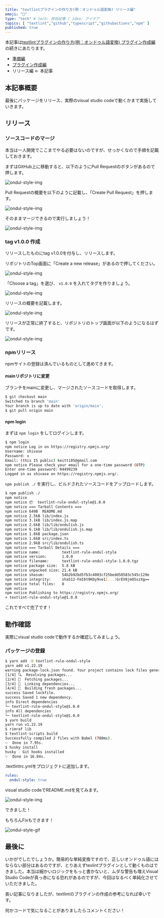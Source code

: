 ```yaml
---
title: "textlintプラグインの作り方(例：オンドゥル語変換) リリース編"
emoji: "🦁"
type: "tech" # tech: 技術記事 / idea: アイデア
topics: [ "textlint","github","typescript","githubactions","npm" ]
published: true
---
```


本記事は[textlintプラグインの作り方(例：オンドゥル語変換) プラグイン作成編](https://zenn.dev/shivase/articles/007-how-to-create-new-textlint-plugin-2)の続きにあたります。

* [準備編](ttps://zenn.dev/shivase/articles/006-how-to-create-new-textlint-plugin-1)
* [プラグイン作成編](ttps://zenn.dev/shivase/articles/007-how-to-create-new-textlint-plugin-2)
* リリース編 ← 本記事

## 本記事概要

最後にパッケージをリリース、実際のvisual studio codeで動くかまで実施していきます。

## リリース

### ソースコードのマージ

本当は一人開発でここまでやる必要はないのですが、せっかくなので手順を記載しておきます。

まずはGitHub上に移動すると、以下のようにPull Requestのボタンがあるので押します。

![ondul-style-img](/images/008/ondul-01.png)

Pull Requestの概要を以下のように記載し、「Create Pull Request」を押します。

![ondul-style-img](/images/008/ondul-02.png)

そのままマージできるので実行しましょう！

![ondul-style-img](/images/008/ondul-03.png)

### tag v1.0.0 作成

リリースしたものにtag v1.0.0を付与し、リリースします。

リポジトリのTop画面に「Create a new release」があるので押してください。

![ondul-style-img](/images/008/ondul-04.png)

「Choose a tag」を選び、 `v1.0.0` を入れてタグを作りましょう。

![ondul-style-img](/images/008/ondul-05.png)

リリースの概要を記載します。

![ondul-style-img](/images/008/ondul-06.png)

リリースが正常に終了すると、リポジトリのトップ画面が以下のようになるはずです。

![ondul-style-img](/images/008/ondul-07.png)

### npmリリース

npmサイトの登録は済んでいるものとして進めてきます。

#### mainリポジトリに変更

ブランチをmainに変更し、マージされたソースコードを取得します。

```bash
$ git checkout main
Switched to branch 'main'
Your branch is up to date with 'origin/main'.
$ git pull origin main
```

#### npm login

まずは `npm login` をしてログインします。

```bash
$ npm login
npm notice Log in on https://registry.npmjs.org/
Username: shivase
Password: x
Email: (this IS public) keitti05@gmail.com
npm notice Please check your email for a one-time password (OTP)
Enter one-time password: 04499239
Logged in as shivase on https://registry.npmjs.org/.
```

`npm publish ./` を実行し、ビルドされたソースコードをアップロードします。

```bash
$ npm publish ./
npm notice
npm notice 📦  textlint-rule-ondul-style@1.0.0
npm notice === Tarball Contents ===
npm notice 649B  README.md
npm notice 2.5kB lib/index.js
npm notice 3.1kB lib/index.js.map
npm notice 2.6kB lib/lib/ondulish.js
npm notice 6.1kB lib/lib/ondulish.js.map
npm notice 1.8kB package.json
npm notice 1.6kB src/index.ts
npm notice 2.9kB src/lib/ondulish.ts
npm notice === Tarball Details ===
npm notice name:          textlint-rule-ondul-style
npm notice version:       1.0.0
npm notice filename:      textlint-rule-ondul-style-1.0.0.tgz
npm notice package size:  5.8 kB
npm notice unpacked size: 21.4 kB
npm notice shasum:        54b2b92bd5fb3c4003cf25bedd58583c545c129e
npm notice integrity:     sha512-FmI6t9KOy9ve1[...]GrEV8jmOSszXg==
npm notice total files:   8
npm notice
npm notice Publishing to https://registry.npmjs.org/
+ textlint-rule-ondul-style@1.0.0
```

これですべて完了です！

## 動作確認

実際にvisual studio codeで動作するか確認してみましょう。

### パッケージの登録

```bash
$ yarn add -D textlint-rule-ondul-style
yarn add v1.22.19
warning package-lock.json found. Your project contains lock files generated by tools other than Yarn. It is advised not to mix package managers in order to avoid resolution inconsistencies caused by unsynchronized lock files. To clear this warning, remove package-lock.json.
[1/4] 🔍  Resolving packages...
[2/4] 🚚  Fetching packages...
[3/4] 🔗  Linking dependencies...
[4/4] 🔨  Building fresh packages...
success Saved lockfile.
success Saved 1 new dependency.
info Direct dependencies
└─ textlint-rule-ondul-style@1.0.0
info All dependencies
└─ textlint-rule-ondul-style@1.0.0
$ yarn build
yarn run v1.22.19
$ rimraf lib
$ textlint-scripts build
Successfully compiled 2 files with Babel (780ms).
✨  Done in 7.95s.
$ husky install
husky - Git hooks installed
✨  Done in 16.84s.
```

.textlintrc.ymlをプロジェクトに追加します。

```yaml
rules:
  ondul-style: true
```

visual studio codeでREADME.mdを見てみます。

![ondul-style-img](/images/008/ondul-08.png)

できました！

もちろんFixもできます！

![ondul-style-gif](/images/008/ondul-style.gif)

## 最後に

いかがでしたでしょうか。簡易的な単純変換ですので、正しいオンドゥル語にはならない部分はあるのですが、とりあえずtexlintプラグインとして動くものはできました。本当は細かいロジックをもっと書かないと、ムダな警告も増えVisual Studio Codeが真っ赤になる恐れがあるのですが、今回はなるべく単純化させていただきました。

長い記事になりましたが、textlintのプラグインの作成の参考になれば幸いです。

何かコードで気になることがありましたらコメントください！
